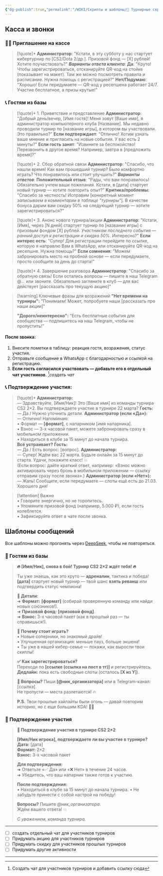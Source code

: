 ```yaml
---
{"dg-publish":true,"permalink":"/WIKI/Скрипты и шаблоны/📄 Турнирные скрипты/"}
---
```


## Касса и звонки
### 👨‍💼 Приглашение на кассе
> [!quote]+
> **Администратор**:
> "Кстати, в эту субботу у нас стартует кибертурнир по [CS2/Dota 2/др.]. Призовой фонд — [X] рублей! Хотите поучаствовать?"
> ***Варианты ответа клиента***:
> **Да**:
> "Круто! Чтобы зарегистрироваться, отсканируйте QR-код на стойке (показывает на макет). Там же можно посмотреть правила и расписание. Нужна помощь с регистрацией?"
> **Нет/Подумаю**:
> "Хорошо! Если передумаете — QR-код у ресепшена работает 24/7. Участие бесплатное, а призы крутые!"

### 📞 Гостям из базы
> [!quote]+ 1. Приветствие и представление
> **Администратор**:
> "Добрый день/вечер, [Имя гостя]! Меня зовут [Ваше имя], я администратор компьютерного клуба [Название]. Мы недавно проводили турнир по [название игры], в котором вы участвовали. Это правильно?"
> **Если подтверждает**:
> "Отлично! Хотим узнать ваше мнение и пригласить на новые события. У вас есть 2 минуты?"
> **Если гость занят**:
> "Извините за беспокойство! Перезвонить в другое время? Например, завтра в [предложить время]?"

> [!quote]+ 2. Сбор обратной связи
> **Администратор**:
> "Спасибо, что нашли время! Как вам прошедший турнир? Было комфортно играть? Что понравилось или стоит улучшить?"
> ***Варианты ответов***:
> **Положительный отзыв**:
> "Рады, что вам понравилось! Обязательно учтем ваши пожелания. Кстати, в [дата] стартует новый турнир — хотите повторить опыт?"
> **Критика/проблемы:**
> "Спасибо за честность! Исправим [конкретный момент  *записываем в комментарии в таблице "турниры"*]. В качестве бонуса дарим вам скидку 50% на следующий турнир — хотите зарегистрироваться?"

> [!quote]+ 3. Анонс нового турнира/акции
> **Администратор**:
> "Кстати, [Имя], через [N дней] стартует турнир по [название игры] с призовым фондом [X] рублей. *Участникам последнего события — ранний доступ к регистрации и скидка 50%*. Интересно?"
> **Если интерес есть**:
> "Супер! Для регистрации перейдите по ссылке, которую я направлю Вам в WhatsApp, или отсканируйте QR-код на ресепшне. Нужна помощь?"
> **Если сомнения**:
> "Можем забронировать место на пробной основе — если передумаете, просто сообщите за день до старта!"
> 

> [!quote]+ 4. Завершение разговора
> **Администратор**:
> "Спасибо за обратную связь! Если остались вопросы — пишите в наш Telegram @... или звоните. Обязательно загляните в клуб — для вас действует [рассказать про текущую акцию]"

> [!warning] Ключевые фразы для возражений
> **"Нет времени на турниры":**
> "Понимаем! Может, попробуете наши [рассказать про наши акции]"
> 
> **"Дорого/неинтересно":**
> "Есть бесплатные события для сообщества — подпишитесь на наш Telegram, чтобы не пропустить!"
#### После звонка:
1. Внесите пометки в таблицу: реакция гостя, возражения, статус участия.
2. Отправьте сообщение в WhatsApp с благодарностью и ссылкой на регистрацию.
3. **Если гость согласился участвовать — добавьте его в отдельный чат участников**. [^3]*создать чат* 
### **📞 Подтверждение участия:**
> [!quote]+
> **Администратор:**  
> — Здравствуйте, [Имя/Ник]! Это [Ваше имя] из команды турнира CS2 2×2. Вы подтверждаете участие в турнире 22 марта?
> **Гость:**  
> — Да / Нужно уточнить детали.
> **Администратор (если «Да»):**  
> — Отлично! Напоминаю:  
> 	• Формат — **[формат]**, с напарником [имя напарника].  
> 	• Взнос — 3-х часовой пакет, можете забронировать сразу в мобильном приложении.  
> 	• Находиться в клубе за 15 минут до начала турнира.  
> **Всё устраивает?**
> **Гость:**  
> — Да / Есть вопрос: [вопрос].
> **Администратор:**  
> — Супер! Ждём вас 22 марта. Будьте онлайн за 15 минут до старта. Удачи, покажите класс! 💥  
> (Если вопрос: дайте краткий ответ, например: «Взнос можно активировать через бронь в мобильном приложении — ссылку отправим сразу после звонка».)
> **Администратор (если «Нет»):**  
> — Жаль! Сообщите, если передумаете — слоты ещё есть до 21.03. Хорошего дня!

> [!attention] Важно  
> • Говорите энергично, но не торопитесь.  
> • Упомяните призовой фонд (например, 5.000 ₽), если гость колеблется.  
> • Зафиксируйте ответ в чате после звонка.
## Шаблоны сообщений
Все шаблоны можно прогонять через [DeepSeek](https://chat.deepseek.com), чтобы не повторяться.
### 💬 Гостям из базы
> **🔥 [Имя/Ник], снова в бой! Турнир CS2 2×2 ждёт тебя! 🔥**  
> 
> Ты уже знаешь, как это круто — **адреналин**, тактика и победа!  
> **[дата]** стартует новый турнир — твой шанс **взять реванш** или подтвердить статус чемпиона!  
> 
> **🎯 Детали:**  
> ➜ **Формат:** **[формат]** (собирай проверенную команду или найди новых союзников!).  
> ➜ **Призовой фонд:** **[призовой фонд]**.  
> ➜ **Взнос:** 3-х часовой пакет (как в прошлый раз — ты справишься!).  
> 
> **🚀 Почему стоит играть?**  
> • Новые соперники, но знакомый драйв!  
> • Улучшенная организация: меньше пауз, больше экшена!  
> • Ты уже в нашей кибер-семье — покажи, как выросли твои скиллы!  
> 
> **✅ Как зарегистрироваться?**  
> Переходи по **[ссылке (ссылка на пост в тг)]** и регистрируйтесь. 
> **Дедлайн:** пока есть свободные слоты (осталось **[Х из Y]**).  
> 
> **💬 Вопросы?** Пиши **[@ник_организатора]** или в Telegram-канал: [ссылка].  
> Не пропусти — места разлетаются! 🔥  
> 
> **P.S.** Твои прошлые хайлайты были огонь — давай повторим историю, но с еще большим KDA! 🚀💥
### 💬 Подтверждение участия
> **🔫 Подтверждение участия в турнире CS2 2×2**
> 
> **[Имя/Ник игрока], подтверждаете ли вы участие в турнире?**  
> **Дата:** [дата]  
> **Формат:** 2×2  
> **Взнос:** 3-х часовой пакет
> 
> **Для подтверждения:**  
> ➜ Ответьте «✅ Да» или «❌ Нет» в течение 24 часов.  
> ➜ Убедитесь, что ваш напарник также готов к участию.
> 
> **После подтверждения:**  
> • Находиться в клубе за 15 минут до начала турнира.
> • Не забудьте принести с собой настрой на победу!
> 
> **Вопросы?** Пишите *@ник_организатора*.  
> Ждём вашего ответа! 💥
> 
> _С уважением, команда турнира._
___
- [ ] создать отдельный чат для участников турниров
- [ ] Придумать акцию для участников турниров
- [ ] Придумать скидку для участников прошлых турниров
- [ ] Придумать другие активности
___
[^1]: Придумать лояльность

[^2]: Придумать другие активности

[^3]: Создать чат для участников турниров и добавить ссылку сюда
	

